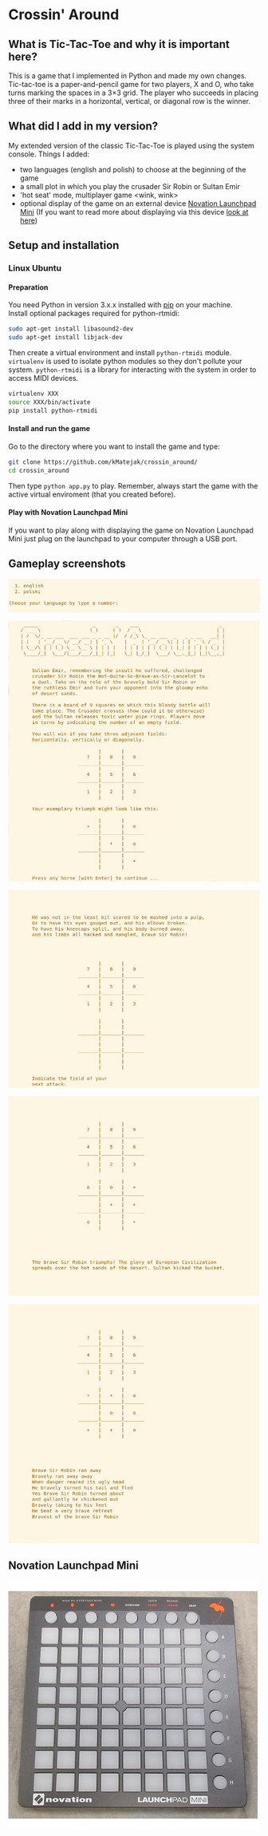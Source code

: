 # Crossin' Around
## What is Tic-Tac-Toe and why it is important here?  
This is a game that I implemented in Python and made my own changes. Tic-tac-toe is a paper-and-pencil game for two players, X and O, who take turns marking the spaces in a 3×3 grid. The player who succeeds in placing three of their marks in a horizontal, vertical, or diagonal row is the winner.
  
## What did I add in my version?  
My extended version of the classic Tic-Tac-Toe is played using the system console. Things I added:  
- two languages (english and polish) to choose at the beginning of the game  
- a small plot in which you play the crusader Sir Robin or Sultan Emir  
- 'hot seat' mode, multiplayer game <wink, wink>  
- optional display of the game on an external device [Novation Launchpad Mini](https://novationmusic.com/launch/launchpad-mini) (If you want to read more about displaying via this device [look at here](https://github.com/maciejjankowski/launchpad-mini-starter))  

## Setup and installation  
### Linux Ubuntu  
#### Preparation  
You need Python in version 3.x.x installed with [pip](https://pip.pypa.io/en/stable/) on your machine.  
Install optional packages required for python-rtmidi:
```bash
sudo apt-get install libasound2-dev
sudo apt-get install libjack-dev
```
Then create a virtual environment and install `python-rtmidi` module. `virtualenv` is used to isolate python modules so they don't pollute your system. `python-rtmidi` is a library for interacting with the system in order to access MIDI devices.  
```bash
virtualenv XXX
source XXX/bin/activate
pip install python-rtmidi
```  
#### Install and run the game  
Go to the directory where you want to install the game and type:  
```bash
git clone https://github.com/kMatejak/crossin_around/
cd crossin_around
```
Then type `python app.py` to play. Remember, always start the game with the active virtual enviroment (that you created before).  
  
#### Play with Novation Launchpad Mini  
If you want to play along with displaying the game on Novation Launchpad Mini just plug on the launchpad to your computer through a USB port.  
  
## Gameplay screenshots  
![](static/screenshot_001.png)  
  
![](static/screenshot_002.png)  
  
![](static/screenshot_003.png)  
  
![](static/screenshot_004.png)  
  
![](static/screenshot_005.png)  
  
## Novation Launchpad Mini  
![](static/novation-mini.jpeg)  
  
